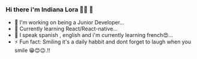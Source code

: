 ### Hi there i'm Indiana Lora 👋🏽 🐨

- 🔭 I'm working on being a Junior Developer...
- 🌱 Currently learning  React/React-native...
- 👯 I speak spanish , english and i'm currently learning french😍...
- ⚡ Fun fact: Smiling it's a daily habbit and dont forget to laugh when you smile 😁😊😉.!!
